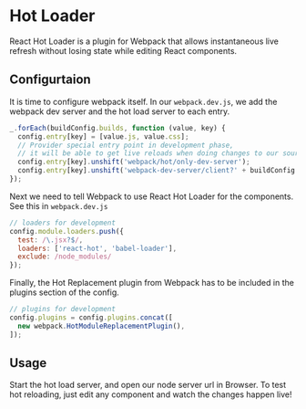 # Hot Loader

React Hot Loader is a plugin for Webpack that allows instantaneous live refresh without losing state while editing React components.

## Configurtaion

It is time to configure webpack itself. In our `webpack.dev.js`, we add the webpack dev server and the hot load server to each entry.
```js
_.forEach(buildConfig.builds, function (value, key) {
  config.entry[key] = [value.js, value.css];
  // Provider special entry point in development phase,
  // it will be able to get live reloads when doing changes to our source code.
  config.entry[key].unshift('webpack/hot/only-dev-server');
  config.entry[key].unshift('webpack-dev-server/client?' + buildConfig.hotServer);
});
```

Next we need to tell Webpack to use React Hot Loader for the components. See this in `webpack.dev.js`
```js
// loaders for development
config.module.loaders.push({
  test: /\.jsx?$/,
  loaders: ['react-hot', 'babel-loader'],
  exclude: /node_modules/
});
```

Finally, the Hot Replacement plugin from Webpack has to be included in the plugins section of the config.

```js
// plugins for development
config.plugins = config.plugins.concat([
  new webpack.HotModuleReplacementPlugin(),
]);

```

## Usage

Start the hot load server, and open our node server url in Browser. To test hot reloading, just edit any component and watch the changes happen live!
